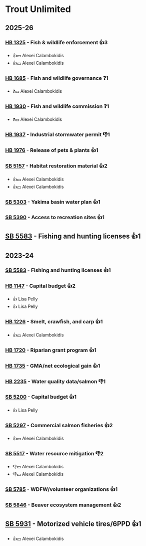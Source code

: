 # Trout Unlimited
## 2025-26

### [HB 1325](/bill/2025-26/hb/1325/) - Fish & wildlife enforcement 👍3  
* 👍💵 Alexei Calambokidis
* 👍💵 Alexei Calambokidis

### [HB 1685](/bill/2025-26/hb/1685/) - Fish and wildlife governance   ❓1
* ❓💵 Alexei Calambokidis

### [HB 1930](/bill/2025-26/hb/1930/) - Fish and wildlife commission   ❓1
* ❓💵 Alexei Calambokidis

### [HB 1937](/bill/2025-26/hb/1937/) - Industrial stormwater permit  👎1 

### [HB 1976](/bill/2025-26/hb/1976/) - Release of pets & plants 👍1  

### [SB 5157](/bill/2025-26/sb/5157/) - Habitat restoration material 👍2  
* 👍💵 Alexei Calambokidis
* 👍💵 Alexei Calambokidis

### [SB 5303](/bill/2025-26/sb/5303/) - Yakima basin water plan 👍1  

### [SB 5390](/bill/2025-26/sb/5390/) - Access to recreation sites 👍1  

## [SB 5583](/bill/2025-26/sb/5583/) - Fishing and hunting licenses 👍1  

## 2023-24

### [SB 5583](/bill/2023-24/sb/5583/) - Fishing and hunting licenses 👍1  

### [HB 1147](/bill/2023-24/hb/1147/) - Capital budget 👍2  
* 👍 Lisa Pelly
* 👍 Lisa Pelly

### [HB 1226](/bill/2023-24/hb/1226/) - Smelt, crawfish, and carp 👍1  
* 👍💵 Alexei Calambokidis

### [HB 1720](/bill/2023-24/hb/1720/) - Riparian grant program 👍1  

### [HB 1735](/bill/2023-24/hb/1735/) - GMA/net ecological gain 👍1  

### [HB 2235](/bill/2023-24/hb/2235/) - Water quality data/salmon  👎1 

### [SB 5200](/bill/2023-24/sb/5200/) - Capital budget 👍1  
* 👍 Lisa Pelly

### [SB 5297](/bill/2023-24/sb/5297/) - Commercial salmon fisheries 👍2  
* 👍💵 Alexei Calambokidis

### [SB 5517](/bill/2023-24/sb/5517/) - Water resource mitigation  👎2 
* 👎💵 Alexei Calambokidis
* 👎💵 Alexei Calambokidis

### [SB 5785](/bill/2023-24/sb/5785/) - WDFW/volunteer organizations 👍1  

### [SB 5846](/bill/2023-24/sb/5846/) - Beaver ecosystem management 👍2  

## [SB 5931](/bill/2023-24/sb/5931/) - Motorized vehicle tires/6PPD 👍1  
* 👍💵 Alexei Calambokidis
